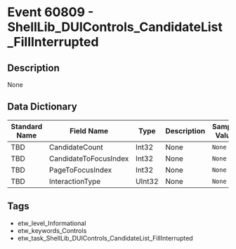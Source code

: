 # Event 60809 - ShellLib_DUIControls_CandidateList_FillInterrupted

## Description
None

## Data Dictionary
|Standard Name|Field Name|Type|Description|Sample Value|
|---|---|---|---|---|
|TBD|CandidateCount|Int32|None|`None`|
|TBD|CandidateToFocusIndex|Int32|None|`None`|
|TBD|PageToFocusIndex|Int32|None|`None`|
|TBD|InteractionType|UInt32|None|`None`|

## Tags
* etw_level_Informational
* etw_keywords_Controls
* etw_task_ShellLib_DUIControls_CandidateList_FillInterrupted